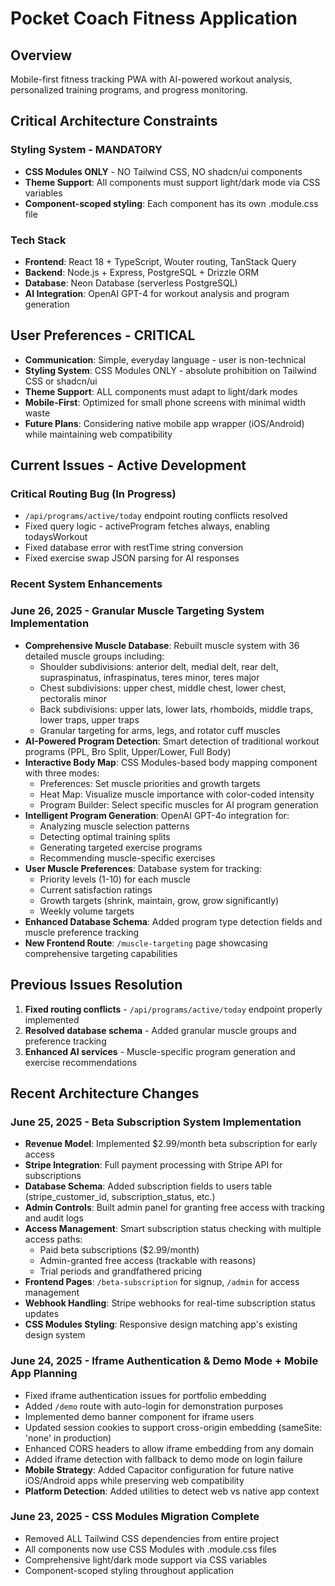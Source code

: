 # Pocket Coach Fitness Application

## Overview

Mobile-first fitness tracking PWA with AI-powered workout analysis, personalized training programs, and progress monitoring.

## Critical Architecture Constraints

### Styling System - MANDATORY
- **CSS Modules ONLY** - NO Tailwind CSS, NO shadcn/ui components
- **Theme Support**: All components must support light/dark mode via CSS variables
- **Component-scoped styling**: Each component has its own .module.css file

### Tech Stack
- **Frontend**: React 18 + TypeScript, Wouter routing, TanStack Query
- **Backend**: Node.js + Express, PostgreSQL + Drizzle ORM
- **Database**: Neon Database (serverless PostgreSQL)
- **AI Integration**: OpenAI GPT-4 for workout analysis and program generation

## User Preferences - CRITICAL

- **Communication**: Simple, everyday language - user is non-technical
- **Styling System**: CSS Modules ONLY - absolute prohibition on Tailwind CSS or shadcn/ui
- **Theme Support**: ALL components must adapt to light/dark modes
- **Mobile-First**: Optimized for small phone screens with minimal width waste
- **Future Plans**: Considering native mobile app wrapper (iOS/Android) while maintaining web compatibility

## Current Issues - Active Development

### Critical Routing Bug (In Progress)
- `/api/programs/active/today` endpoint routing conflicts resolved
- Fixed query logic - activeProgram fetches always, enabling todaysWorkout
- Fixed database error with restTime string conversion
- Fixed exercise swap JSON parsing for AI responses

### Recent System Enhancements

### June 26, 2025 - Granular Muscle Targeting System Implementation
- **Comprehensive Muscle Database**: Rebuilt muscle system with 36 detailed muscle groups including:
  - Shoulder subdivisions: anterior delt, medial delt, rear delt, supraspinatus, infraspinatus, teres minor, teres major
  - Chest subdivisions: upper chest, middle chest, lower chest, pectoralis minor
  - Back subdivisions: upper lats, lower lats, rhomboids, middle traps, lower traps, upper traps
  - Granular targeting for arms, legs, and rotator cuff muscles
- **AI-Powered Program Detection**: Smart detection of traditional workout programs (PPL, Bro Split, Upper/Lower, Full Body)
- **Interactive Body Map**: CSS Modules-based body mapping component with three modes:
  - Preferences: Set muscle priorities and growth targets
  - Heat Map: Visualize muscle importance with color-coded intensity
  - Program Builder: Select specific muscles for AI program generation
- **Intelligent Program Generation**: OpenAI GPT-4o integration for:
  - Analyzing muscle selection patterns
  - Detecting optimal training splits
  - Generating targeted exercise programs
  - Recommending muscle-specific exercises
- **User Muscle Preferences**: Database system for tracking:
  - Priority levels (1-10) for each muscle
  - Current satisfaction ratings
  - Growth targets (shrink, maintain, grow, grow significantly)
  - Weekly volume targets
- **Enhanced Database Schema**: Added program type detection fields and muscle preference tracking
- **New Frontend Route**: `/muscle-targeting` page showcasing comprehensive targeting capabilities

## Previous Issues Resolution
1. **Fixed routing conflicts** - `/api/programs/active/today` endpoint properly implemented
2. **Resolved database schema** - Added granular muscle groups and preference tracking
3. **Enhanced AI services** - Muscle-specific program generation and exercise recommendations

## Recent Architecture Changes

### June 25, 2025 - Beta Subscription System Implementation
- **Revenue Model**: Implemented $2.99/month beta subscription for early access
- **Stripe Integration**: Full payment processing with Stripe API for subscriptions
- **Database Schema**: Added subscription fields to users table (stripe_customer_id, subscription_status, etc.)
- **Admin Controls**: Built admin panel for granting free access with tracking and audit logs
- **Access Management**: Smart subscription status checking with multiple access paths:
  - Paid beta subscriptions ($2.99/month)
  - Admin-granted free access (trackable with reasons)
  - Trial periods and grandfathered pricing
- **Frontend Pages**: `/beta-subscription` for signup, `/admin` for access management
- **Webhook Handling**: Stripe webhooks for real-time subscription status updates
- **CSS Modules Styling**: Responsive design matching app's existing design system

### June 24, 2025 - Iframe Authentication & Demo Mode + Mobile App Planning
- Fixed iframe authentication issues for portfolio embedding
- Added `/demo` route with auto-login for demonstration purposes
- Implemented demo banner component for iframe users
- Updated session cookies to support cross-origin embedding (sameSite: 'none' in production)
- Enhanced CORS headers to allow iframe embedding from any domain
- Added iframe detection with fallback to demo mode on login failure
- **Mobile Strategy**: Added Capacitor configuration for future native iOS/Android apps while preserving web compatibility
- **Platform Detection**: Added utilities to detect web vs native app context

### June 23, 2025 - CSS Modules Migration Complete
- Removed ALL Tailwind CSS dependencies from entire project
- All components now use CSS Modules with .module.css files
- Comprehensive light/dark mode support via CSS variables
- Component-scoped styling throughout application
